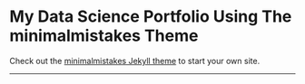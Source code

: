 # My Data Science Portfolio Using The minimalmistakes Theme 



Check out the [minimalmistakes Jekyll theme](https://github.com/mmistakes/minimal-mistakes) to start your own site.

---

